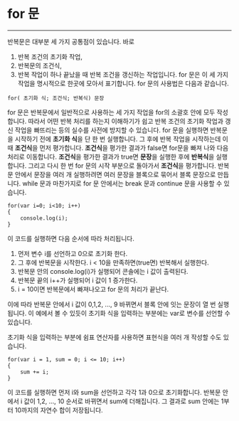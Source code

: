 # for 문

---

반복문은 대부분 세 가지 공통점이 있습니다. 바로

1. 반복 조건의 초기화 작업,
2. 반복문의 조건식,
3. 반복 작업이 하나 끝났을 때 반복 조건을 갱신하는 작업입니다.
   for 문은 이 세 가지 작업을 명시적으로 한곳에 모아서 표기합니다. for 문의 사용법은 다음과 같습니다.

`for( 초기화 식; 조건식; 반복식) 문장`

for 문은 반복문에서 일반적으로 사용하는 세 가지 작업을 for의 소괄호 안에 모두 작성합니다. 따라서 어떤 반복 처리를 하는지 이해하기가 쉽고 반복 조건의 초기화 작업과 갱신 작업을 빠뜨리는 등의 실수를 사전에 방지할 수 있습니다. for 문을 실행하면 반복문을 시작하기 전에 **초기화 식**을 단 한 번 실행합니다. 그 후에 반복 작업을 시작하는데 이때 **조건식**을 먼저 평가합니다. **조건식**을 평가한 결과가 false면 for문을 빠져 나와 다음 처리로 이동합니다.
**조건식**을 평가한 결과가 true면 **문장**을 실행한 후에 **반복식**을 실행합니다. 그리고 다시 한 번 for 문의 시작 부분으로 돌아가서 **조건식**을 평가합니다. 반복문 안에서 문장을 여러 개 실행하려면 여러 문장을 블록으로 묶어서 블록 문장으로 만듭니다. while 문과 마찬가지로 for 문 안에서는 break 문과 continue 문을 사용할 수 있습니다.

```
for(var i=0; i<10; i++)
{
    console.log(i);
}
```

이 코드를 실행하면 다음 순서에 따라 처리됩니다.

1. 먼저 변수 i를 선언하고 0으로 초기화 한다.
2. 그 후에 반복문을 시작한다. i < 10을 만족하면(true면) 반복해서 실행한다.
3. 반복문 안의 console.log(i)가 실행되어 콘솔에는 i 값이 출력된다.
4. 반복문 끝의 i++가 실행되어 i 값이 1 증가한다.
5. i = 10이면 반복문에서 빠져나오고 for 문의 처리가 끝난다.

이에 따라 반복문 안에서 i 값이 0,1,2, ..., 9 바뀌면서 블록 안에 잇는 문장이 열 번 실행 됩니다. 이 예에서 볼 수 있듯이 초기화 식을 입력하는 부분에는 var로 변수를 선언할 수 있습니다.

초기화 식을 입력하는 부분에 쉼표 연산자를 사용하면 표현식을 여러 개 작성할 수도 있습니다.

```
for(var i = 1, sum = 0; i <= 10; i++)
{
    sum += i;
}
```

이 코드를 실행하면 먼저 i와 sum을 선언하고 각각 1과 0으로 초기화합니다. 반복문 안에서 i 값이 1,2, ..., 10 순서로 바뀌면서 sum에 더해집니다. 그 결과로 sum 안에는 1부터 10까지의 자연수 합이 저장됩니다.
